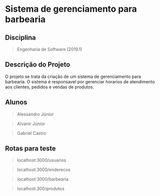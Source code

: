 # Sistema de gerenciamento para barbearia

## Disciplina
> Engenharia de Software (2019.1)

## Descrição do Projeto
O projeto se trata da criação de um sistema de gerenciamento para barbearia. O sistema é responsavel por gerenciar horarios de atendimento aos clientes, pedidos e vendas de produtos.

## Alunos
> Alessandro Júnior

> Alvanir Júnior

> Gabriel Castro

## Rotas para teste

> localhost:3000/usuarios

> localhost:3000/enderecos

> localhost:3000/barbearia

> localhost:300/produtos
